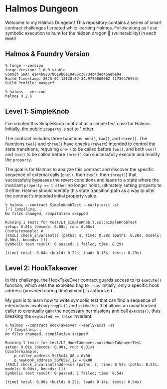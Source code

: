 # Halmos Dungeon

Welcome to my Halmos Dungeon! This repository contains a series of smart
contract challenges I created while learning Halmos. Follow along as I use
symbolic execution to hunt for the hidden dragon 🐲 (vulnerability) in each
level!

## Halmos & Foundry Version

```shell
% forge --version
forge Version: 1.0.0-stable
Commit SHA: e144b82070619b6e10485c38734b4d4d45aebe04
Build Timestamp: 2025-02-13T20:02:34.979686000Z (1739476954)
Build Profile: maxperf

% halmos --version
halmos 0.2.6
```

## Level 1: SimpleKnob

I've created this SimpleKnob contract as a simple test case for Halmos.
Initially, the public `property` is set to 1 ether.

The contract includes three functions: `one()`, `two()`, and `three()`.
The functions `two()` and `three()` have checks (`revert`) intended to control
the state transitions, requiring `one()` to be called before `two()`, and both
`one()` and `two()` to be called before `three()` can successfully execute and
modify the `property`.

The goal is for Halmos to analyze this contract and discover the specific sequence
of external calls (`one()`, then `two()`, then `three()`) that successfully
bypasses the revert conditions and leads to a state where the invariant
`property == 1 ether` no longer holds, ultimately setting property to 3 ether.
Halmos should identify this state transition path as a way to alter the contract's
intended initial property value.

```shell
% halmos --contract SimpleKnobTest --early-exit -st
[⠊] Compiling...
No files changed, compilation skipped

Running 1 tests for test/L1_SimpleKnob.t.sol:SimpleKnobTest
setup: 0.01s (decode: 0.00s, run: 0.00s)
Counterexample: ∅
[FAIL] check_invariant() (paths: 4, time: 0.28s (paths: 0.28s, models: 0.00s), bounds: [])
Symbolic test result: 0 passed; 1 failed; time: 0.29s

[time] total: 0.64s (build: 0.22s, load: 0.13s, tests: 0.29s)
```

## Level 2: HookTakeover

In this challenge, the HookTakeOver contract guards access to its `execute()`
function, which sets the exploited flag to `true`. Initially, only a specific
hook address (provided during deployment) is authorized.

My goal is to learn how to write symbolic test that can find a sequence of interactions
involving `toggle()` and `setHook()` that allows an unauthorized caller to eventually
gain the necessary permissions and call `execute()`, thus breaking the
`exploited == false` invariant.

```shell
% halmos --contract HookTakeover --early-exit -st
[⠊] Compiling...
No files changed, compilation skipped

Running 1 tests for test/L2_HookTakeover.sol:HookTakeoverTest
setup: 0.01s (decode: 0.00s, run: 0.01s)
Counterexample:
    p_caller_address_5cf5c44_00 = 0x00
    p_newHook_address_56f65a7_12 = 0x00
[FAIL] check_invariant(address) (paths: 7, time: 0.53s (paths: 0.53s, models: 0.00s), bounds: [])
Symbolic test result: 0 passed; 1 failed; time: 0.54s

[time] total: 0.90s (build: 0.22s, load: 0.14s, tests: 0.54s)
```
